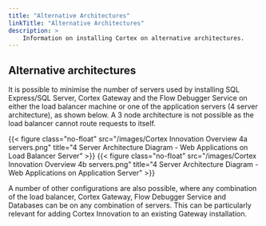 ```yaml
---
title: "Alternative Architectures"
linkTitle: "Alternative Architectures"
description: >
    Information on installing Cortex on alternative architectures.
---
```


## Alternative architectures

It is possible to minimise the number of servers used by installing SQL Express/SQL Server, Cortex Gateway and the Flow Debugger Service on either the load balancer machine or one of the application servers (4 server architecture), as shown below. A 3 node architecture is not possible as the load balancer cannot route requests to itself.

{{< figure class="no-float" src="/images/Cortex Innovation Overview 4a servers.png" title="4 Server Architecture Diagram - Web Applications on Load Balancer Server" >}}
{{< figure class="no-float" src="/images/Cortex Innovation Overview 4b servers.png" title="4 Server Architecture Diagram - Web Applications on Application Server" >}}

A number of other configurations are also possible, where any combination of the load balancer, Cortex Gateway, Flow Debugger Service and Databases can be on any combination of servers. This can be particularly relevant for adding Cortex Innovation to an existing Gateway installation.
